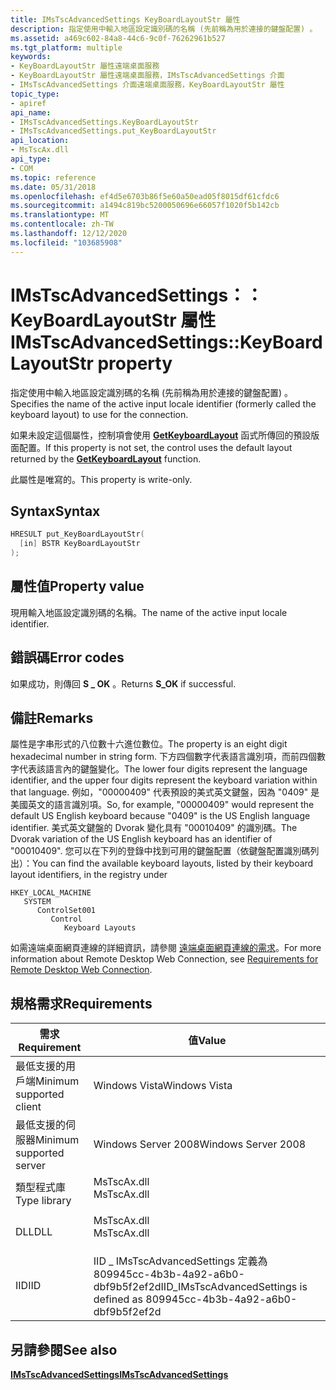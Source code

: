 ```yaml
---
title: IMsTscAdvancedSettings KeyBoardLayoutStr 屬性
description: 指定使用中輸入地區設定識別碼的名稱 (先前稱為用於連接的鍵盤配置) 。
ms.assetid: a469c602-84a8-44c6-9c0f-76262961b527
ms.tgt_platform: multiple
keywords:
- KeyBoardLayoutStr 屬性遠端桌面服務
- KeyBoardLayoutStr 屬性遠端桌面服務，IMsTscAdvancedSettings 介面
- IMsTscAdvancedSettings 介面遠端桌面服務，KeyBoardLayoutStr 屬性
topic_type:
- apiref
api_name:
- IMsTscAdvancedSettings.KeyBoardLayoutStr
- IMsTscAdvancedSettings.put_KeyBoardLayoutStr
api_location:
- MsTscAx.dll
api_type:
- COM
ms.topic: reference
ms.date: 05/31/2018
ms.openlocfilehash: ef4d5e6703b86f5e60a50ead05f8015df61cfdc6
ms.sourcegitcommit: a1494c819bc5200050696e66057f1020f5b142cb
ms.translationtype: MT
ms.contentlocale: zh-TW
ms.lasthandoff: 12/12/2020
ms.locfileid: "103685908"
---
```

# <a name="imstscadvancedsettingskeyboardlayoutstr-property"></a><span data-ttu-id="5f0a0-106">IMsTscAdvancedSettings：： KeyBoardLayoutStr 屬性</span><span class="sxs-lookup"><span data-stu-id="5f0a0-106">IMsTscAdvancedSettings::KeyBoardLayoutStr property</span></span>

<span data-ttu-id="5f0a0-107">指定使用中輸入地區設定識別碼的名稱 (先前稱為用於連接的鍵盤配置) 。</span><span class="sxs-lookup"><span data-stu-id="5f0a0-107">Specifies the name of the active input locale identifier (formerly called the keyboard layout) to use for the connection.</span></span>

<span data-ttu-id="5f0a0-108">如果未設定這個屬性，控制項會使用 [**GetKeyboardLayout**](/windows/desktop/api/winuser/nf-winuser-getkeyboardlayout) 函式所傳回的預設版面配置。</span><span class="sxs-lookup"><span data-stu-id="5f0a0-108">If this property is not set, the control uses the default layout returned by the [**GetKeyboardLayout**](/windows/desktop/api/winuser/nf-winuser-getkeyboardlayout) function.</span></span>

<span data-ttu-id="5f0a0-109">此屬性是唯寫的。</span><span class="sxs-lookup"><span data-stu-id="5f0a0-109">This property is write-only.</span></span>

## <a name="syntax"></a><span data-ttu-id="5f0a0-110">Syntax</span><span class="sxs-lookup"><span data-stu-id="5f0a0-110">Syntax</span></span>


```C++
HRESULT put_KeyBoardLayoutStr(
  [in] BSTR KeyBoardLayoutStr
);
```



## <a name="property-value"></a><span data-ttu-id="5f0a0-111">屬性值</span><span class="sxs-lookup"><span data-stu-id="5f0a0-111">Property value</span></span>

<span data-ttu-id="5f0a0-112">現用輸入地區設定識別碼的名稱。</span><span class="sxs-lookup"><span data-stu-id="5f0a0-112">The name of the active input locale identifier.</span></span>

## <a name="error-codes"></a><span data-ttu-id="5f0a0-113">錯誤碼</span><span class="sxs-lookup"><span data-stu-id="5f0a0-113">Error codes</span></span>

<span data-ttu-id="5f0a0-114">如果成功，則傳回 **S \_ OK** 。</span><span class="sxs-lookup"><span data-stu-id="5f0a0-114">Returns **S\_OK** if successful.</span></span>

## <a name="remarks"></a><span data-ttu-id="5f0a0-115">備註</span><span class="sxs-lookup"><span data-stu-id="5f0a0-115">Remarks</span></span>

<span data-ttu-id="5f0a0-116">屬性是字串形式的八位數十六進位數位。</span><span class="sxs-lookup"><span data-stu-id="5f0a0-116">The property is an eight digit hexadecimal number in string form.</span></span> <span data-ttu-id="5f0a0-117">下方四個數字代表語言識別項，而前四個數字代表該語言內的鍵盤變化。</span><span class="sxs-lookup"><span data-stu-id="5f0a0-117">The lower four digits represent the language identifier, and the upper four digits represent the keyboard variation within that language.</span></span> <span data-ttu-id="5f0a0-118">例如，"00000409" 代表預設的美式英文鍵盤，因為 "0409" 是美國英文的語言識別項。</span><span class="sxs-lookup"><span data-stu-id="5f0a0-118">So, for example, "00000409" would represent the default US English keyboard because "0409" is the US English language identifier.</span></span> <span data-ttu-id="5f0a0-119">美式英文鍵盤的 Dvorak 變化具有 "00010409" 的識別碼。</span><span class="sxs-lookup"><span data-stu-id="5f0a0-119">The Dvorak variation of the US English keyboard has an identifier of "00010409".</span></span> <span data-ttu-id="5f0a0-120">您可以在下列的登錄中找到可用的鍵盤配置（依鍵盤配置識別碼列出）：</span><span class="sxs-lookup"><span data-stu-id="5f0a0-120">You can find the available keyboard layouts, listed by their keyboard layout identifiers, in the registry under</span></span>

```
HKEY_LOCAL_MACHINE
   SYSTEM
      ControlSet001
         Control
            Keyboard Layouts
```

<span data-ttu-id="5f0a0-121">如需遠端桌面網頁連線的詳細資訊，請參閱 [遠端桌面網頁連線的需求](requirements-for-remote-desktop-web-connection.md)。</span><span class="sxs-lookup"><span data-stu-id="5f0a0-121">For more information about Remote Desktop Web Connection, see [Requirements for Remote Desktop Web Connection](requirements-for-remote-desktop-web-connection.md).</span></span>

## <a name="requirements"></a><span data-ttu-id="5f0a0-122">規格需求</span><span class="sxs-lookup"><span data-stu-id="5f0a0-122">Requirements</span></span>



| <span data-ttu-id="5f0a0-123">需求</span><span class="sxs-lookup"><span data-stu-id="5f0a0-123">Requirement</span></span> | <span data-ttu-id="5f0a0-124">值</span><span class="sxs-lookup"><span data-stu-id="5f0a0-124">Value</span></span> |
|-------------------------------------|-------------------------------------------------------------------------------------------|
| <span data-ttu-id="5f0a0-125">最低支援的用戶端</span><span class="sxs-lookup"><span data-stu-id="5f0a0-125">Minimum supported client</span></span><br/> | <span data-ttu-id="5f0a0-126">Windows Vista</span><span class="sxs-lookup"><span data-stu-id="5f0a0-126">Windows Vista</span></span><br/>                                                                  |
| <span data-ttu-id="5f0a0-127">最低支援的伺服器</span><span class="sxs-lookup"><span data-stu-id="5f0a0-127">Minimum supported server</span></span><br/> | <span data-ttu-id="5f0a0-128">Windows Server 2008</span><span class="sxs-lookup"><span data-stu-id="5f0a0-128">Windows Server 2008</span></span><br/>                                                            |
| <span data-ttu-id="5f0a0-129">類型程式庫</span><span class="sxs-lookup"><span data-stu-id="5f0a0-129">Type library</span></span><br/>             | <dl> <span data-ttu-id="5f0a0-130"><dt>MsTscAx.dll</dt></span><span class="sxs-lookup"><span data-stu-id="5f0a0-130"><dt>MsTscAx.dll</dt></span></span> </dl>    |
| <span data-ttu-id="5f0a0-131">DLL</span><span class="sxs-lookup"><span data-stu-id="5f0a0-131">DLL</span></span><br/>                      | <dl> <span data-ttu-id="5f0a0-132"><dt>MsTscAx.dll</dt></span><span class="sxs-lookup"><span data-stu-id="5f0a0-132"><dt>MsTscAx.dll</dt></span></span> </dl>    |
| <span data-ttu-id="5f0a0-133">IID</span><span class="sxs-lookup"><span data-stu-id="5f0a0-133">IID</span></span><br/>                      | <span data-ttu-id="5f0a0-134">IID \_ IMsTscAdvancedSettings 定義為809945cc-4b3b-4a92-a6b0-dbf9b5f2ef2d</span><span class="sxs-lookup"><span data-stu-id="5f0a0-134">IID\_IMsTscAdvancedSettings is defined as 809945cc-4b3b-4a92-a6b0-dbf9b5f2ef2d</span></span><br/> |



## <a name="see-also"></a><span data-ttu-id="5f0a0-135">另請參閱</span><span class="sxs-lookup"><span data-stu-id="5f0a0-135">See also</span></span>

<dl> <dt>

[<span data-ttu-id="5f0a0-136">**IMsTscAdvancedSettings**</span><span class="sxs-lookup"><span data-stu-id="5f0a0-136">**IMsTscAdvancedSettings**</span></span>](imstscadvancedsettings-interface.md)
</dt> </dl>

 

